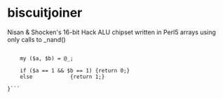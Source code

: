 # biscuitjoiner
Nisan &amp; Shocken's 16-bit Hack ALU chipset written in Perl5 arrays using only calls to _nand()

```sub _nand {

	my ($a, $b) = @_;
	
	if ($a == 1 && $b == 1) {return 0;}
	else 			{return 1;}

}```


